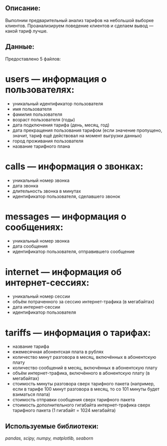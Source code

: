 ## Описание:
Выполним предварительный анализ тарифов на небольшой выборке клиентов. Проанализируем поведение клиентов и сделаем вывод — какой тариф лучше.
## Данные:
Предоставлено 5 файлов:
# users — информация о пользователях:
- уникальный идентификатор пользователя
- имя пользователя
- фамилия пользователя
- возраст пользователя (годы)
- дата подключения тарифа (день, месяц, год)
- дата прекращения пользования тарифом (если значение пропущено, значит, тариф ещё действовал на момент выгрузки данных)
- город проживания пользователя
- название тарифного плана
# calls — информация о звонках:
- уникальный номер звонка
- дата звонка
- длительность звонка в минутах
- идентификатор пользователя, сделавшего звонок
# messages — информация о сообщениях:
- уникальный номер звонка
- дата сообщения
- идентификатор пользователя, отправившего сообщение
# internet — информация об интернет-сессиях:
- уникальный номер сессии
- объём потраченного за сессию интернет-трафика (в мегабайтах)
- дата интернет-сессии
- идентификатор пользователя
# tariffs — информация о тарифах:
- название тарифа
- ежемесячная абонентская плата в рублях
- количество минут разговора в месяц, включённых в абонентскую плату
- количество сообщений в месяц, включённых в абонентскую плату
- объём интернет-трафика, включённого в абонентскую плату (в мегабайтах)
- стоимость минуты разговора сверх тарифного пакета (например, если в тарифе 100 минут разговора в месяц, то со 101 минуты будет взиматься плата)
- стоимость отправки сообщения сверх тарифного пакета
- стоимость дополнительного гигабайта интернет-трафика сверх тарифного пакета (1 гигабайт = 1024 мегабайта)

## Используемые библиотеки:
*pandas, scipy, numpy, matplotlib, seaborn*
